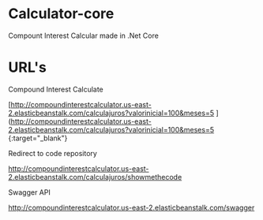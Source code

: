 # Calculator-core
Compount Interest Calcular made in .Net Core

# URL's
Compound Interest Calculate

[http://compoundinterestcalculator.us-east-2.elasticbeanstalk.com/calculajuros?valorinicial=100&meses=5
](http://compoundinterestcalculator.us-east-2.elasticbeanstalk.com/calculajuros?valorinicial=100&meses=5
{:target="_blank"}

Redirect to code repository

http://compoundinterestcalculator.us-east-2.elasticbeanstalk.com/calculajuros/showmethecode

Swagger API

http://compoundinterestcalculator.us-east-2.elasticbeanstalk.com/swagger
